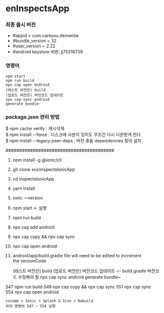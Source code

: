 # enInspectsApp

### 최종 출시 버전
- #appid = com.careyou.dementia
- #bundle_version = 32
- #user_version = 2.22
- #android keystore 비번: jj75316739

### 명령어
```
npm start
npm run build
npx cap open android
(테스트 버전은) build
(업로드 버전은) 버전코드 업데이트
npx cap sync android
generate bundle~ 
```


### package.json 관리 방법

$ npm cache verify : 캐시삭제<br>
$ npm install --force : 디스크에 사본이 있어도 무조건 다시 다운받게 한다<br>
$ npm install --legacy-peer-deps : 버전 충돌 dependencies 찾아 설치<br>

######################################## 
1. npm install -g @ionic/cli
2. git clone xxx/inspectsIonicApp 
3. cd inspectsIonicApp
4. yarn install 
5. ionic —version
6. npm start  <- 실행 
7. npm run build
8. npx cap add android
9. npx cap copy && npx cap sync
10. npx cap open android
11. android/app/build.gradle file will need to be edited to increment the versionCode

	(테스트 버전은) build
	(업로드 버전은) 버전코드 업데이트 <- build.gradle 버전코드 수정해야 함 
	npx cap sync android
	generate bundle~ 

  547  npm run build
  549  npx cap copy && npx cap sync
  551  npx cap sync
  554  npx cap open android

	vscode > Ionic > Splash & Icon > Rebuild 
	위의 명령어 547 ~ 554 실행 

